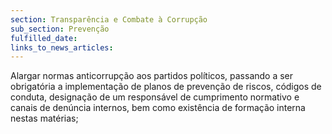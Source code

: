 ```yaml
---
section: Transparência e Combate à Corrupção
sub_section: Prevenção
fulfilled_date:
links_to_news_articles:
---
```


Alargar normas anticorrupção aos partidos políticos, passando a ser obrigatória a implementação de planos de prevenção de riscos, códigos de conduta, designação de um responsável de cumprimento normativo e canais de denúncia internos, bem como existência de formação interna nestas matérias;